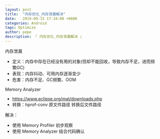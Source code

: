 ```yaml
---
layout: post
title:  "内存优化_内存泄漏解决"
date:   2019-09-15 17:34:00 +0800
categories: Android
tags: Optimize
author: pepe
description: 『 内存优化_内存泄漏解决 』
---
```


内存泄漏

* 定义：内存中存在已经没有用的对象(但却不能回收，导致内存不足，进而频繁GC)
* 表现：内存抖动、可用内存逐渐变少
* 危害：内存不足、GC频繁、OOM

Memory Analyzer

* https://www.eclipse.org/mat/downloads.php
* 转换：hprof-conv 原文件路径 转换后文件路径

解决：

* 使用 Memory Profiler 初步观察
* 使用 Memory Analyzer 结合代码确认




















